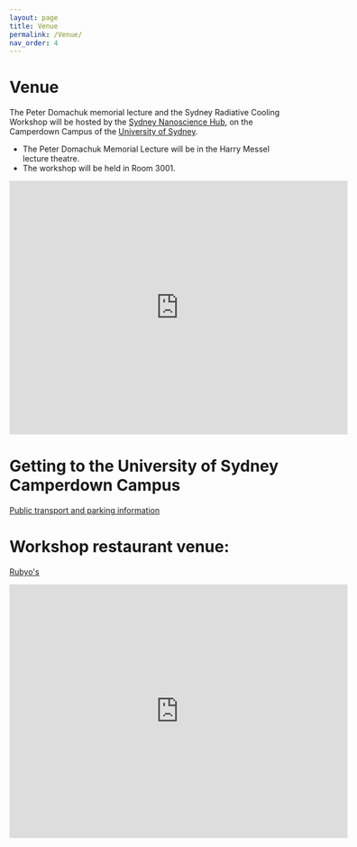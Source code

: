 ```yaml
---
layout: page
title: Venue
permalink: /Venue/
nav_order: 4
---
```

# Venue
The Peter Domachuk memorial lecture and the Sydney Radiative Cooling Workshop  will be hosted by the 
[Sydney Nanoscience Hub](https://www.sydney.edu.au/nano/about/facilities/sydney-nanoscience-hub.html), on the Camperdown Campus of  the [University of Sydney](https://www.sydney.edu.au/).

- The Peter Domachuk Memorial Lecture will be in the Harry Messel lecture theatre.
- The workshop will be held in Room 3001. 
<iframe src="https://www.google.com/maps/embed?pb=!1m18!1m12!1m3!1d3312.0629605329655!2d151.18766770000002!3d-33.8880323!2m3!1f0!2f0!3f0!3m2!1i1024!2i768!4f13.1!3m3!1m2!1s0x6b12b1d4ac703f17%3A0x43921a45cac850a3!2sThe%20University%20of%20Sydney%20Nano%20Institute%20Sydney%20Nanoscience%20Hub!5e0!3m2!1sen!2sau!4v1744609801862!5m2!1sen!2sau" width="600" height="450" style="display: block; margin: 0 auto; border:0;" allowfullscreen="" loading="lazy" referrerpolicy="no-referrer-when-downgrade"></iframe>


# Getting to the University of Sydney Camperdown Campus
[Public transport and parking information](https://www.sydney.edu.au/about-us/campuses/getting-to-campus.html)

# Workshop restaurant venue:
[Rubyo's](https://maps.app.goo.gl/MeLvTtTsukNsj4rZA)

<iframe src="https://www.google.com/maps/embed?pb=!1m24!1m8!1m3!1d3311.9790108214524!2d151.1850724!3d-33.8901944!3m2!1i1024!2i768!4f13.1!4m13!3e2!4m5!1s0x6b12b1d4ac703f17%3A0x43921a45cac850a3!2sThe%20University%20of%20Sydney%20Nano%20Institute%20Sydney%20Nanoscience%20Hub%2C%20Physics%20Road%2C%20Camperdown%20NSW!3m2!1d-33.8880323!2d151.1876677!4m5!1s0x6b12b1d2b589913f%3A0xedb1f002643104ab!2s18-20%20King%20St%2C%20Newtown%20NSW%202042!3m2!1d-33.892573!2d151.18716!5e0!3m2!1sen!2sau!4v1759285699844!5m2!1sen!2sau" width="600" height="450" style="border:0;" allowfullscreen="" loading="lazy" referrerpolicy="no-referrer-when-downgrade"></iframe>